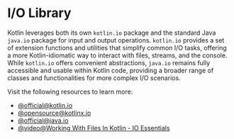 # I/O Library

Kotlin leverages both its own `kotlin.io` package and the standard Java `java.io` package for input and output operations. `kotlin.io` provides a set of extension functions and utilities that simplify common I/O tasks, offering a more Kotlin-idiomatic way to interact with files, streams, and the console. While `kotlin.io` offers convenient abstractions, `java.io` remains fully accessible and usable within Kotlin code, providing a broader range of classes and functionalities for more complex I/O scenarios.

Visit the following resources to learn more:

- [@official@kotlin.io](https://kotlinlang.org/api/core/kotlin-stdlib/kotlin.io/)
- [@opensource@kotlinx.io](https://github.com/Kotlin/kotlinx-io)
- [@official@java.io](https://docs.oracle.com/javase/tutorial/essential/io/)
- [@video@Working With Files In Kotlin - IO Essentials](https://www.youtube.com/watch?v=MSeI7XVzrvo)